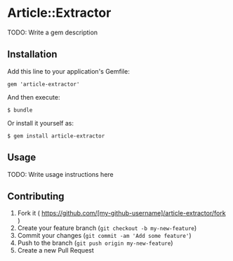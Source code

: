 # Article::Extractor

TODO: Write a gem description

## Installation

Add this line to your application's Gemfile:

    gem 'article-extractor'

And then execute:

    $ bundle

Or install it yourself as:

    $ gem install article-extractor

## Usage

TODO: Write usage instructions here

## Contributing

1. Fork it ( https://github.com/[my-github-username]/article-extractor/fork )
2. Create your feature branch (`git checkout -b my-new-feature`)
3. Commit your changes (`git commit -am 'Add some feature'`)
4. Push to the branch (`git push origin my-new-feature`)
5. Create a new Pull Request
